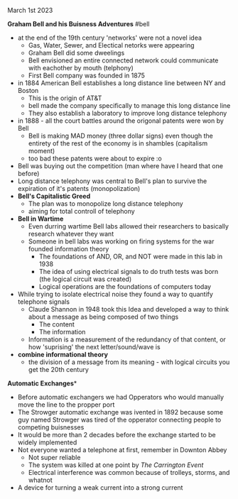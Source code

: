 March 1st 2023

**Graham Bell and his Buisness Adventures** #bell
- at the end of the 19th century 'networks' were not a novel idea
	- Gas, Water, Sewer, and Electical netorks were appearing
	- Graham Bell did some dweelings
	- Bell envisioned an entire connected network could communicate with eachother by mouth (telphony)
	- First Bell company was founded in 1875
- in 1884 American Bell establishes a long distance line between NY and Boston
	- This is the origin of AT&T
	- bell made the company specifically to manage this long distance line
	- They also establish a laboratory to improve long distance telephony
- in 1888 - all the court battles around the origonal patents were won by Bell
	- Bell is making MAD money (three dollar signs) even though the entirety of the rest of the economy is in shambles (capitalism moment)
	- too bad these patents were about to expire :o
- Bell was buying out the competition (man where have I heard that one before)
- Long distance telephony was central to Bell's plan to survive the expiration of it's patents (monopolization)
- **Bell's Capitalistic Greed**
	- The plan was to monopolize long distance telephony
	- aiming for total controll of telephony 
- **Bell in Wartime**
	- Even durring wartime Bell labs allowed their researchers to basically research whatever they want
	- Someone in bell labs was working on firing systems for the war founded information theory
		- The foundations of AND, OR, and NOT were made in this lab in 1938
		- The idea of using electrical signals to do truth tests was born (the logical circuit was created)
		- Logical operations are the foundations of computers today
- While trying to isolate electrical noise they found a way to quantify telephone signals
	- Claude Shannon in 1948 took this Idea and developed a way to think about a message as being composed of two things
		- The content
		- The information
	- Information is a measurement of the redundancy of that content, or how 'suprising' the next letter/sound/wave is
- **combine informational theory**
	- the division of a message from its meaning - with logical circuits you get the 20th century




**Automatic Exchanges***
- Before automatic exchangers we had Opperators who would manually move the line to the propper port
- The Strowger automatic exchange was ivented in 1892 because some guy named Strowger was tired of the opperator connecting people to competing buisnesses
- It would be more than 2 decades before the exchange started to be widely implemented
- Not everyone wanted a telephone at first, remember in Downton Abbey
	- Not super reliable
	- The system was killed at one point by *The Carrington Event*
	- Electrical interference was common because of trolleys, storms, and whatnot
- A device for turning a weak current into a strong current